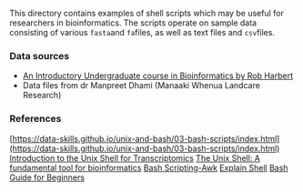 This directory contains examples of shell scripts which may be useful for researchers in bioinformatics. The scripts operate on sample data consisting of various `fasta`and `fa`files, as well as text files and `csv`files.

### Data sources
* [An Introductory Undergraduate course in Bioinformatics by Rob Harbert](https://github.com/rsh249/bioinformatics/tree/master/data)
* Data files from dr Manpreet Dhami (Manaaki Whenua Landcare Research)


### References

[https://data-skills.github.io/unix-and-bash/03-bash-scripts/index.html](https://data-skills.github.io/unix-and-bash/03-bash-scripts/index.html)
[Introduction to the Unix Shell for Transcriptomics](https://github.com/raynamharris/Shell_Intro_for_Transcriptomics)
[The Unix Shell: A fundamental tool for bioinformatics](https://rsh249.github.io/bioinformatics/unix_shell.html#the_unix_shell:_a_fundamental_tool_for_bioinformatics)
[Bash Scripting-Awk](https://people.bath.ac.uk/rjg20/training/bash-scripting/09-awk/)
[Explain Shell](https://explainshell.com/)
[Bash Guide for Beginners](https://tldp.org/LDP/Bash-Beginners-Guide/html/index.html)